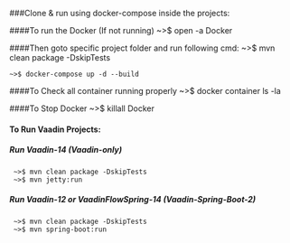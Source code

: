 ###Clone & run using docker-compose inside the projects:

####To run the Docker (If not running)
    ~>$ open -a Docker

####Then goto specific project folder and run following cmd:
    ~>$ mvn clean package -DskipTests

    ~>$ docker-compose up -d --build

####To Check all container running properly
    ~>$ docker container ls -la

####To Stop Docker
    ~>$ killall Docker

#### To Run Vaadin Projects:
##### Run Vaadin-14 (Vaadin-only)
     ~>$ mvn clean package -DskipTests
     ~>$ mvn jetty:run
      
##### Run Vaadin-12 or VaadinFlowSpring-14 (Vaadin-Spring-Boot-2)
     ~>$ mvn clean package -DskipTests
     ~>$ mvn spring-boot:run